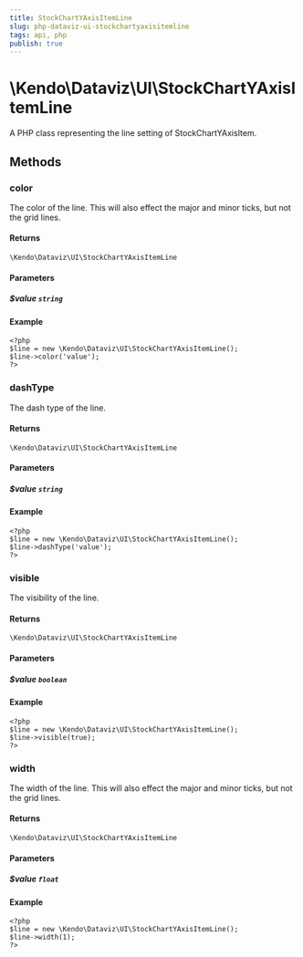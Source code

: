 ```yaml
---
title: StockChartYAxisItemLine
slug: php-dataviz-ui-stockchartyaxisitemline
tags: api, php
publish: true
---
```


# \Kendo\Dataviz\UI\StockChartYAxisItemLine

A PHP class representing the line setting of StockChartYAxisItem.


## Methods

### color
The color of the line. This will also effect the major and minor ticks, but
not the grid lines.

#### Returns
`\Kendo\Dataviz\UI\StockChartYAxisItemLine`

#### Parameters

##### $value `string`



#### Example 
    <?php
    $line = new \Kendo\Dataviz\UI\StockChartYAxisItemLine();
    $line->color('value');
    ?>

### dashType
The dash type of the line.

#### Returns
`\Kendo\Dataviz\UI\StockChartYAxisItemLine`

#### Parameters

##### $value `string`



#### Example 
    <?php
    $line = new \Kendo\Dataviz\UI\StockChartYAxisItemLine();
    $line->dashType('value');
    ?>

### visible
The visibility of the line.

#### Returns
`\Kendo\Dataviz\UI\StockChartYAxisItemLine`

#### Parameters

##### $value `boolean`



#### Example 
    <?php
    $line = new \Kendo\Dataviz\UI\StockChartYAxisItemLine();
    $line->visible(true);
    ?>

### width
The width of the line. This will also effect the major and minor ticks, but
not the grid lines.

#### Returns
`\Kendo\Dataviz\UI\StockChartYAxisItemLine`

#### Parameters

##### $value `float`



#### Example 
    <?php
    $line = new \Kendo\Dataviz\UI\StockChartYAxisItemLine();
    $line->width(1);
    ?>

 

